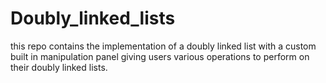# Doubly_linked_lists
this repo contains the implementation of a doubly linked list with a custom built in manipulation panel giving users various operations to perform on their doubly linked lists.
